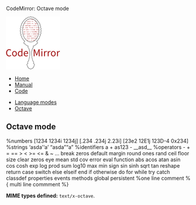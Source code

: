 CodeMirror: Octave mode

[<img src="../../doc/logo.png" id="logo" />](http://codemirror.net)

-   [Home](../../index.html)
-   [Manual](../../doc/manual.html)
-   [Code](https://github.com/marijnh/codemirror)

<!-- -->

-   [Language modes](../index.html)
-   <a href="#" class="active">Octave</a>

Octave mode
-----------

%numbers \[1234 1234i 1234j\] \[.234 .234j 2.23i\] \[23e2 12E1j 123D-4 0x234\] %strings ‘asda’‘a’ “asda”“a” %identifiers a + as123 - \_\_asd\_\_ %operators - + = == &gt; &lt; &gt;= &lt;= & ~ … break zeros default margin round ones rand ceil floor size clear zeros eye mean std cov error eval function abs acos atan asin cos cosh exp log prod sum log10 max min sign sin sinh sqrt tan reshape return case switch else elseif end if otherwise do for while try catch classdef properties events methods global persistent %one line comment %{ multi line commment %}

**MIME types defined:** `text/x-octave`.
